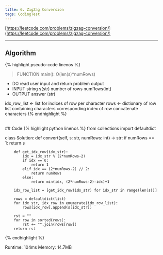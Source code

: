 ```yaml
---
title: 6. ZigZag Conversion
tags: CodingTest
---
```



[https://leetcode.com/problems/zigzag-conversion/](https://leetcode.com/problems/zigzag-conversion/)

<!--more-->
---

## Algorithm
{% highlight pseudo-code linenos %}
> FUNCTION main(): O(len(s)*numRows)
- DO      read user input and return problem output
- INPUT   string s(str)
          number of rows numRows(int)
- OUTPUT  answer (str)

idx_row_list <- list for indices of row per character
rows <- dictionary of row list containing characters corresponding index of row
concatenate characters
{% endhighlight %}


<br>
## Code
{% highlight python linenos %}
from collections import defaultdict

class Solution:
    def convert(self, s: str, numRows: int) -> str:
        if numRows == 1:
            return s

        def get_idx_row(idx_str):
            idx = idx_str % (2*numRows-2)
            if idx == 0:
                return 1
            elif idx == (2*numRows-2) // 2:
                return numRows
            else:
                return min(idx, (2*numRows-2)-idx)+1

        idx_row_list = [get_idx_row(idx_str) for idx_str in range(len(s))]

        rows = defaultdict(list)
        for idx_str, idx_row in enumerate(idx_row_list):
            rows[idx_row].append(s[idx_str])

        rst = ""
        for row in sorted(rows):
            rst += "".join(rows[row])
        return rst
{% endhighlight %}


Runtime: 104ms
Memory: 14.7MB
